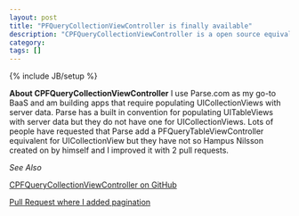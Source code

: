 ```yaml
---                                                                                                            
layout: post
title: "PFQueryCollectionViewController is finally available"
description: "CPFQueryCollectionViewController is a open source equivalent to PFTableViewController but for UICollectionViews."
category:
tags: []
---
```

{% include JB/setup %}

**About CPFQueryCollectionViewController**
I use Parse.com as my go-to BaaS and am building apps that require populating UICollectionViews with server data. Parse has a built in convention for populating UITableViews with server data but they do not have one for UICollectionViews. Lots of people have requested that Parse add a PFQueryTableViewController equivalent for UICollectionView but they have not so Hampus Nilsson created on by himself and I improved it with 2 pull requests. 

*See Also*

[CPFQueryCollectionViewController on GitHub](https://github.com/hjnilsson/CPFQueryCollectionViewController)

[Pull Request where I added pagination](https://github.com/hjnilsson/CPFQueryCollectionViewController/commit/75eaf9e0c96d80a415da9d951d3063f2c1dddf9f)

